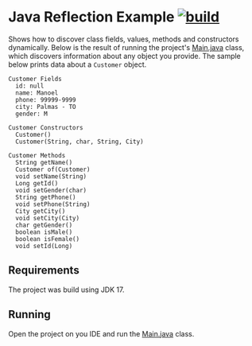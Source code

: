 # Java Reflection Example [![build](https://github.com/manoelcampos/java-reflection-example/actions/workflows/build.yml/badge.svg)](https://github.com/manoelcampos/java-reflection-example/actions/workflows/build.yml)

Shows how to discover class fields, values, methods and constructors dynamically.
Below is the result of running the project's [Main.java](src/main/java/com/manoelcampos/reflection/Main.java) class,
which discovers information about any object you provide.
The sample below prints data about a `Customer` object.

```log
Customer Fields
  id: null
  name: Manoel
  phone: 99999-9999
  city: Palmas - TO
  gender: M

Customer Constructors
  Customer()
  Customer(String, char, String, City)

Customer Methods
  String getName()
  Customer of(Customer)
  void setName(String)
  Long getId()
  void setGender(char)
  String getPhone()
  void setPhone(String)
  City getCity()
  void setCity(City)
  char getGender()
  boolean isMale()
  boolean isFemale()
  void setId(Long)
```

## Requirements

The project was build using JDK 17.

## Running

Open the project on you IDE and run the [Main.java](src/main/java/com/manoelcampos/reflection/Main.java) class.